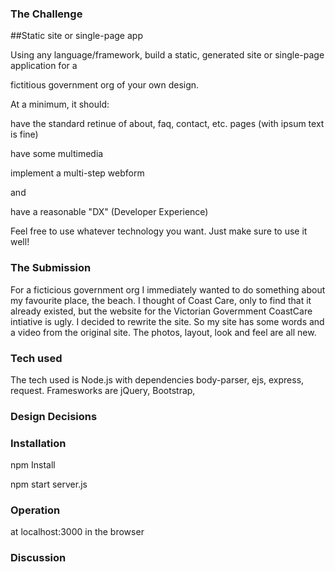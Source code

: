 ### The Challenge

##Static site or single-page app

Using any language/framework, build a static, generated site or single-page application for a

fictitious government org of your own design.

At a minimum, it should:

have the standard retinue of about, faq, contact, etc. pages (with ipsum text is fine)

have some multimedia

implement a multi-step webform

and

have a reasonable "DX" (Developer Experience)

Feel free to use whatever technology you want. Just make sure to use it well!


### The Submission

For a ficticious government org I immediately wanted to do something about my favourite place, the beach. I thought of Coast Care, only to find that it already existed, but the website for the Victorian Govermment CoastCare intiative is ugly. I decided to rewrite the site. So my site has some words and a video from the original site. The photos, layout, look and feel are all new.


### Tech used

The tech used is Node.js with dependencies body-parser, ejs, express, request. Framesworks are jQuery, Bootstrap,


### Design Decisions



### Installation

npm Install

npm start server.js


### Operation

at localhost:3000 in the browser

### Discussion
